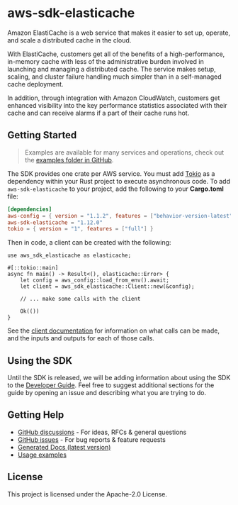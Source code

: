 # aws-sdk-elasticache

Amazon ElastiCache is a web service that makes it easier to set up, operate, and scale a distributed cache in the cloud.

With ElastiCache, customers get all of the benefits of a high-performance, in-memory cache with less of the administrative burden involved in launching and managing a distributed cache. The service makes setup, scaling, and cluster failure handling much simpler than in a self-managed cache deployment.

In addition, through integration with Amazon CloudWatch, customers get enhanced visibility into the key performance statistics associated with their cache and can receive alarms if a part of their cache runs hot.

## Getting Started

> Examples are available for many services and operations, check out the
> [examples folder in GitHub](https://github.com/awslabs/aws-sdk-rust/tree/main/examples).

The SDK provides one crate per AWS service. You must add [Tokio](https://crates.io/crates/tokio)
as a dependency within your Rust project to execute asynchronous code. To add `aws-sdk-elasticache` to
your project, add the following to your **Cargo.toml** file:

```toml
[dependencies]
aws-config = { version = "1.1.2", features = ["behavior-version-latest"] }
aws-sdk-elasticache = "1.12.0"
tokio = { version = "1", features = ["full"] }
```

Then in code, a client can be created with the following:

```rust,no_run
use aws_sdk_elasticache as elasticache;

#[::tokio::main]
async fn main() -> Result<(), elasticache::Error> {
    let config = aws_config::load_from_env().await;
    let client = aws_sdk_elasticache::Client::new(&config);

    // ... make some calls with the client

    Ok(())
}
```

See the [client documentation](https://docs.rs/aws-sdk-elasticache/latest/aws_sdk_elasticache/client/struct.Client.html)
for information on what calls can be made, and the inputs and outputs for each of those calls.

## Using the SDK

Until the SDK is released, we will be adding information about using the SDK to the
[Developer Guide](https://docs.aws.amazon.com/sdk-for-rust/latest/dg/welcome.html). Feel free to suggest
additional sections for the guide by opening an issue and describing what you are trying to do.

## Getting Help

* [GitHub discussions](https://github.com/awslabs/aws-sdk-rust/discussions) - For ideas, RFCs & general questions
* [GitHub issues](https://github.com/awslabs/aws-sdk-rust/issues/new/choose) - For bug reports & feature requests
* [Generated Docs (latest version)](https://awslabs.github.io/aws-sdk-rust/)
* [Usage examples](https://github.com/awslabs/aws-sdk-rust/tree/main/examples)

## License

This project is licensed under the Apache-2.0 License.

